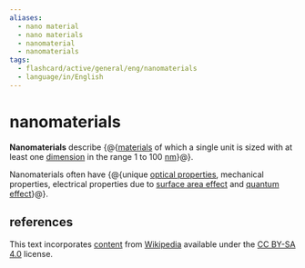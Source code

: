```yaml
---
aliases:
  - nano material
  - nano materials
  - nanomaterial
  - nanomaterials
tags:
  - flashcard/active/general/eng/nanomaterials
  - language/in/English
---
```


# nanomaterials

__Nanomaterials__ describe {@{[materials](material.md) of which a single unit is sized with at least one [dimension](dimension.md) in the range 1 to 100 [nm](nanometer.md)}@}.

Nanomaterials often have {@{unique [optical properties](optical%20properties.md), mechanical properties, electrical properties due to [surface area effect](surface-area-to-volume%20ratio.md) and [quantum effect](quantum%20mechanics.md)}@}.

## references

This text incorporates [content](https://en.wikipedia.org/wiki/nanomaterials) from [Wikipedia](Wikipedia.md) available under the [CC BY-SA 4.0](https://creativecommons.org/licenses/by-sa/4.0/) license.
